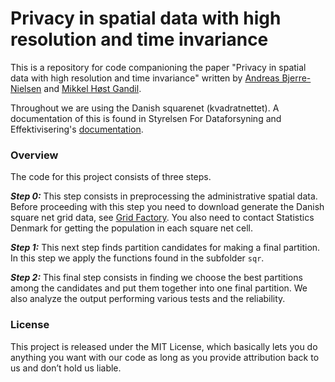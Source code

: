 # Privacy in spatial data with high resolution and time invariance

This is a repository for code companioning the paper "Privacy in spatial data with high resolution and time invariance" written by [Andreas Bjerre-Nielsen](abjer.github.io) and [Mikkel Høst Gandil](mikkelgandil.github.io).

Throughout we are using the Danish squarenet (kvadratnettet). A documentation of this is found in  Styrelsen For Dataforsyning and Effektivisering's [documentation](http://www.sdfe.dk/media/gst/65230/kvadratnettet.pdf).

### Overview

The code for this project consists of three steps.

***Step 0:*** This step consists in preprocessing the administrative spatial data. Before proceeding with this step you need to download generate the Danish square net grid data, see [Grid Factory](http://www.routeware.dk/download.php). You also need to contact Statistics Denmark for getting the population in each square net cell.

***Step 1:*** This next step finds partition candidates for making a final partition. In this step we apply the functions found in the subfolder `sqr`.

***Step 2:*** This final step consists in finding we choose the best partitions among the candidates and put them together into one final partition. We also analyze the output performing various tests and the reliability.

### License
This project is released under the MIT License, which basically lets you do anything you want with our code as long as you provide attribution back to us and don’t hold us liable.
